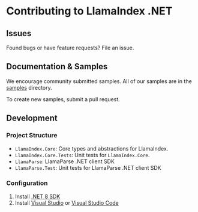 # Contributing to LlamaIndex .NET

## Issues

Found bugs or have feature requests? File an issue.

## Documentation & Samples

We encourage community submitted samples. All of our samples are in the [samples](./samples/README.md) directory.

To create new samples, submit a pull request.

## Development

### Project Structure

- `LlamaIndex.Core`: Core types and abstractions for LlamaIndex.
- `LlamaIndex.Core.Tests`: Unit tests for `LlamaIndex.Core`.  
- `LlamaParse`: LlamaParse .NET client SDK
- `LlamaParse.Test`: Unit tests for LlamaParse .NET client SDK

### Configuration

1. Install [.NET 8 SDK](https://dotnet.microsoft.com/download/dotnet/8.0)
1. Install [Visual Studio](https://visualstudio.microsoft.com/downloads/) or [Visual Studio Code](https://code.visualstudio.com/Download)